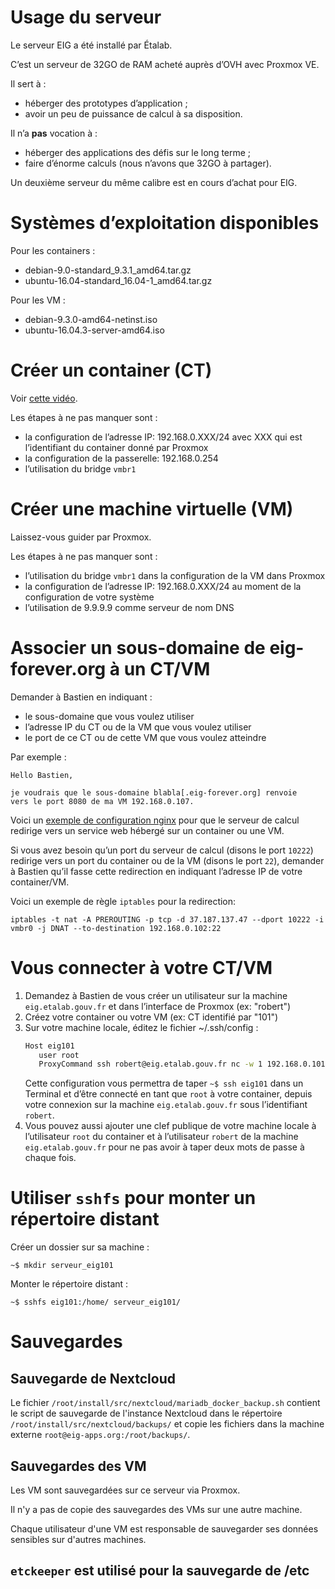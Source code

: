 # Usage du serveur

Le serveur EIG a été installé par Étalab.

C’est un serveur de 32GO de RAM acheté auprès d’OVH avec Proxmox VE.

Il sert à :

- héberger des prototypes d’application ;
- avoir un peu de puissance de calcul à sa disposition.

Il n’a **pas** vocation à :

- héberger des applications des défis sur le long terme ;
- faire d’énorme calculs (nous n’avons que 32GO à partager).

Un deuxième serveur du même calibre est en cours d’achat pour EIG.


# Systèmes d’exploitation disponibles

Pour les containers :

- debian-9.0-standard\_9.3.1\_amd64.tar.gz
- ubuntu-16.04-standard\_16.04-1\_amd64.tar.gz

Pour les VM :

- debian-9.3.0-amd64-netinst.iso
- ubuntu-16.04.3-server-amd64.iso


# Créer un container (CT)

Voir [cette vidéo](https://vimeo.com/256433385).

Les étapes à ne pas manquer sont :

- la configuration de l’adresse IP: 192.168.0.XXX/24 avec XXX qui est l’identifiant du container donné par Proxmox
- la configuration de la passerelle: 192.168.0.254
- l’utilisation du bridge `vmbr1`


# Créer une machine virtuelle (VM)

Laissez-vous guider par Proxmox.

Les étapes à ne pas manquer sont :

- l’utilisation du bridge `vmbr1` dans la configuration de la VM dans Proxmox
- la configuration de l’adresse IP: 192.168.0.XXX/24 au moment de la configuration de votre système
- l’utilisation de 9.9.9.9 comme serveur de nom DNS

# Associer un sous-domaine de eig-forever.org à un CT/VM

Demander à Bastien en indiquant :

- le sous-domaine que vous voulez utiliser
- l’adresse IP du CT ou de la VM que vous voulez utiliser
- le port de ce CT ou de cette VM que vous voulez atteindre

Par exemple :

    Hello Bastien,
    
    je voudrais que le sous-domaine blabla[.eig-forever.org] renvoie
    vers le port 8080 de ma VM 192.168.0.107.

Voici un [exemple de configuration nginx](https://gist.github.com/bzg/b607e2e3cad5d722c9d496aca9aa4acf) pour que le serveur de calcul redirige vers un service web hébergé sur un container ou une VM.

Si vous avez besoin qu’un port du serveur de calcul (disons le port `10222`) redirige vers un port du container ou de la VM (disons le port `22`), demander à Bastien qu’il fasse cette redirection en indiquant l’adresse IP de votre container/VM.

Voici un exemple de règle `iptables` pour la redirection:

    iptables -t nat -A PREROUTING -p tcp -d 37.187.137.47 --dport 10222 -i vmbr0 -j DNAT --to-destination 192.168.0.102:22


# Vous connecter à votre CT/VM

1. Demandez à Bastien de vous créer un utilisateur sur la machine `eig.etalab.gouv.fr` et dans l’interface de Proxmox (ex: "robert")
2. Créez votre container ou votre VM (ex: CT identifié par "101")
3. Sur votre machine locale, éditez le fichier ~/.ssh/config :
    ```bash
    Host eig101
       user root
       ProxyCommand ssh robert@eig.etalab.gouv.fr nc -w 1 192.168.0.101 22
    ```
   Cette configuration vous permettra de taper `~$ ssh eig101` dans un Terminal et d’être connecté en tant que `root` à votre container, depuis votre connexion sur la machine `eig.etalab.gouv.fr` sous l’identifiant `robert`.
4. Vous pouvez aussi ajouter une clef publique de votre machine locale à l’utilisateur `root` du container et à l’utilisateur `robert` de la machine `eig.etalab.gouv.fr` pour ne pas avoir à taper deux mots de passe à chaque fois.

# Utiliser `sshfs` pour monter un répertoire distant

Créer un dossier sur sa machine :

    ~$ mkdir serveur_eig101

Monter le répertoire distant :

    ~$ sshfs eig101:/home/ serveur_eig101/


# Sauvegardes


## Sauvegarde de Nextcloud

Le fichier `/root/install/src/nextcloud/mariadb_docker_backup.sh` contient le script de sauvegarde de l'instance Nextcloud dans le répertoire `/root/install/src/nextcloud/backups/` et copie les fichiers dans la machine externe `root@eig-apps.org:/root/backups/`.


## Sauvegardes des VM

Les VM sont sauvegardées sur ce serveur via Proxmox.

Il n'y a pas de copie des sauvegardes des VMs sur une autre machine.

Chaque utilisateur d'une VM est responsable de sauvegarder ses données sensibles sur d'autres machines.

## `etckeeper` est utilisé pour la sauvegarde de /etc
